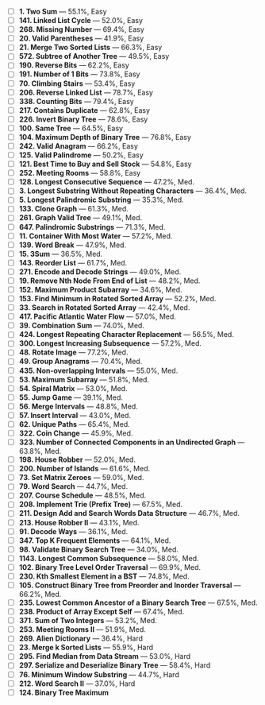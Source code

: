 - [ ] **1. Two Sum** — 55.1%, Easy
- [ ] **141. Linked List Cycle** — 52.0%, Easy
- [ ] **268. Missing Number** — 69.4%, Easy
- [ ] **20. Valid Parentheses** — 41.9%, Easy
- [ ] **21. Merge Two Sorted Lists** — 66.3%, Easy
- [ ] **572. Subtree of Another Tree** — 49.5%, Easy
- [ ] **190. Reverse Bits** — 62.2%, Easy
- [ ] **191. Number of 1 Bits** — 73.8%, Easy
- [ ] **70. Climbing Stairs** — 53.4%, Easy
- [ ] **206. Reverse Linked List** — 78.7%, Easy
- [ ] **338. Counting Bits** — 79.4%, Easy
- [ ] **217. Contains Duplicate** — 62.8%, Easy
- [ ] **226. Invert Binary Tree** — 78.6%, Easy
- [ ] **100. Same Tree** — 64.5%, Easy
- [ ] **104. Maximum Depth of Binary Tree** — 76.8%, Easy
- [ ] **242. Valid Anagram** — 66.2%, Easy
- [ ] **125. Valid Palindrome** — 50.2%, Easy
- [ ] **121. Best Time to Buy and Sell Stock** — 54.8%, Easy
- [ ] **252. Meeting Rooms** — 58.8%, Easy
- [ ] **128. Longest Consecutive Sequence** — 47.2%, Med.
- [ ] **3. Longest Substring Without Repeating Characters** — 36.4%, Med.
- [ ] **5. Longest Palindromic Substring** — 35.3%, Med.
- [ ] **133. Clone Graph** — 61.3%, Med.
- [ ] **261. Graph Valid Tree** — 49.1%, Med.
- [ ] **647. Palindromic Substrings** — 71.3%, Med.
- [ ] **11. Container With Most Water** — 57.2%, Med.
- [ ] **139. Word Break** — 47.9%, Med.
- [ ] **15. 3Sum** — 36.5%, Med.
- [ ] **143. Reorder List** — 61.7%, Med.
- [ ] **271. Encode and Decode Strings** — 49.0%, Med.
- [ ] **19. Remove Nth Node From End of List** — 48.2%, Med.
- [ ] **152. Maximum Product Subarray** — 34.6%, Med.
- [ ] **153. Find Minimum in Rotated Sorted Array** — 52.2%, Med.
- [ ] **33. Search in Rotated Sorted Array** — 42.4%, Med.
- [ ] **417. Pacific Atlantic Water Flow** — 57.0%, Med.
- [ ] **39. Combination Sum** — 74.0%, Med.
- [ ] **424. Longest Repeating Character Replacement** — 56.5%, Med.
- [ ] **300. Longest Increasing Subsequence** — 57.2%, Med.
- [ ] **48. Rotate Image** — 77.2%, Med.
- [ ] **49. Group Anagrams** — 70.4%, Med.
- [ ] **435. Non-overlapping Intervals** — 55.0%, Med.
- [ ] **53. Maximum Subarray** — 51.8%, Med.
- [ ] **54. Spiral Matrix** — 53.0%, Med.
- [ ] **55. Jump Game** — 39.1%, Med.
- [ ] **56. Merge Intervals** — 48.8%, Med.
- [ ] **57. Insert Interval** — 43.0%, Med.
- [ ] **62. Unique Paths** — 65.4%, Med.
- [ ] **322. Coin Change** — 45.9%, Med.
- [ ] **323. Number of Connected Components in an Undirected Graph** — 63.8%, Med.
- [ ] **198. House Robber** — 52.0%, Med.
- [ ] **200. Number of Islands** — 61.6%, Med.
- [ ] **73. Set Matrix Zeroes** — 59.0%, Med.
- [ ] **79. Word Search** — 44.7%, Med.
- [ ] **207. Course Schedule** — 48.5%, Med.
- [ ] **208. Implement Trie (Prefix Tree)** — 67.5%, Med.
- [ ] **211. Design Add and Search Words Data Structure** — 46.7%, Med.
- [ ] **213. House Robber II** — 43.1%, Med.
- [ ] **91. Decode Ways** — 36.1%, Med.
- [ ] **347. Top K Frequent Elements** — 64.1%, Med.
- [ ] **98. Validate Binary Search Tree** — 34.0%, Med.
- [ ] **1143. Longest Common Subsequence** — 58.0%, Med.
- [ ] **102. Binary Tree Level Order Traversal** — 69.9%, Med.
- [ ] **230. Kth Smallest Element in a BST** — 74.8%, Med.
- [ ] **105. Construct Binary Tree from Preorder and Inorder Traversal** — 66.2%, Med.
- [ ] **235. Lowest Common Ancestor of a Binary Search Tree** — 67.5%, Med.
- [ ] **238. Product of Array Except Self** — 67.4%, Med.
- [ ] **371. Sum of Two Integers** — 53.2%, Med.
- [ ] **253. Meeting Rooms II** — 51.9%, Med.
- [ ] **269. Alien Dictionary** — 36.4%, Hard
- [ ] **23. Merge k Sorted Lists** — 55.9%, Hard
- [ ] **295. Find Median from Data Stream** — 53.0%, Hard
- [ ] **297. Serialize and Deserialize Binary Tree** — 58.4%, Hard
- [ ] **76. Minimum Window Substring** — 44.7%, Hard
- [ ] **212. Word Search II** — 37.0%, Hard
- [ ] **124. Binary Tree Maximum**

